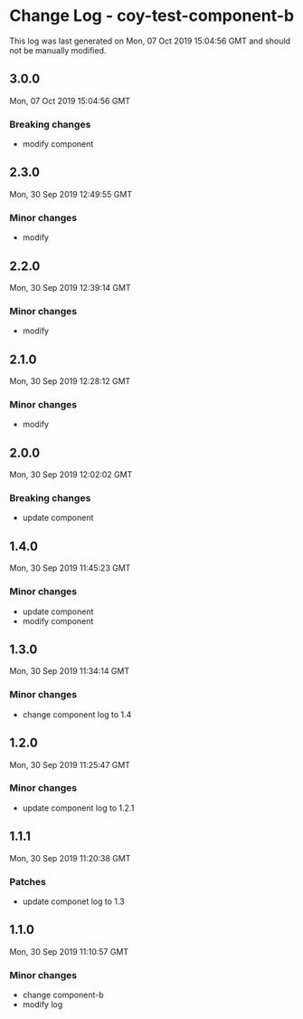 # Change Log - coy-test-component-b

This log was last generated on Mon, 07 Oct 2019 15:04:56 GMT and should not be manually modified.

## 3.0.0
Mon, 07 Oct 2019 15:04:56 GMT

### Breaking changes

- modify component

## 2.3.0
Mon, 30 Sep 2019 12:49:55 GMT

### Minor changes

- modify

## 2.2.0
Mon, 30 Sep 2019 12:39:14 GMT

### Minor changes

- modify

## 2.1.0
Mon, 30 Sep 2019 12:28:12 GMT

### Minor changes

- modify

## 2.0.0
Mon, 30 Sep 2019 12:02:02 GMT

### Breaking changes

- update component

## 1.4.0
Mon, 30 Sep 2019 11:45:23 GMT

### Minor changes

- update component
- modify component

## 1.3.0
Mon, 30 Sep 2019 11:34:14 GMT

### Minor changes

- change component log to 1.4

## 1.2.0
Mon, 30 Sep 2019 11:25:47 GMT

### Minor changes

- update component log to 1.2.1

## 1.1.1
Mon, 30 Sep 2019 11:20:38 GMT

### Patches

- update componet log to 1.3

## 1.1.0
Mon, 30 Sep 2019 11:10:57 GMT

### Minor changes

- change component-b
- modify log

